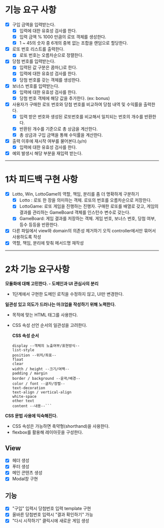 # 기능 요구 사항

- [x] 구입 금액을 입력받는다.
  - [x] 입력에 대한 유효성 검사를 한다.
  - [x] 입력 금액 % 1000 만큼의 로또 객체를 생성한다.
  - [x] 1 ~ 45의 숫자 중 6개의 중복 없는 조합을 랜덤으로 할당한다.
- [x] 로또 번호 리스트를 출력한다.
  - [x] 로또 번호는 오름차순으로 정렬한다.
- [x] 당첨 번호를 입력받는다.
  - [x] 입력된 값 구분은 콤마(,)로 한다.
  - [x] 입력에 대한 유효성 검사를 한다.
  - [x] 당첨 번호를 갖는 객체를 생성한다.
- [x] 보너스 번호를 입력받는다.
  - [x] 입력에 대한 유효성 검사를 한다.
  - [x] 당첨 번호 객체에 해당 값을 추가한다. (ex: bonus)
- [x] 사용자가 구매한 로또 번호와 당첨 번호를 비교하여 당첨 내역 및 수익률을 출력한다.
  - [x] 입력 받은 번호와 생성된 로또번호를 비교해서 일치되는 번호의 개수를 반환한다.
  - [x] 반환된 개수를 기준으로 총 상금을 계산한다.
  - [x] 총 상금과 구입 금액을 통해 수익률을 계산한다.
- [x] 출력 이후에 재시작 여부를 물어본다.(y/n)
  - [x] 입력에 대한 유효성 검사를 한다.
- [x] 예외 발생시 해당 부분을 재입력 받는다.

---

# 1차 피드백 구현 사항

- [x] Lotto, Win, LottoGame의 역할, 책임, 분리를 좀 더 명확하게 구분하기
  - [x] Lotto : 로또 한 장을 의미하는 객체. 로또의 번호를 오름차순으로 저장한다.
  - [x] LottoGame: 로또 게임을 진행하는 진행자. 구매한 로또를 배열로 갖고, 게임의 결과를 관리하는 GameBoard 객체를 인스턴수 변수로 갖는다.
  - [x] GameBoard: 게임 결과를 저장하는 객체. 게임 번호, 보너스 번호, 당첨 여부, 등수 등등을 반환한다.
- [x] 다른 파일에서 view와 domain의 의존성 제거하기 오직 controller에서만 묶어서 사용하도록 작성
- [x] 역할, 책임, 분리에 맞춰 메서드명 재작성

---

# 2차 기능 요구사항

**모듈화에 대해 고민한다. - 도메인과 UI 관심사의 분리**

- 1단계에서 구현한 도메인 로직을 수정하지 않고, UI만 변경한다.

**일관성 있고 의도가 드러나는 마크업을 작성하기 위해 노력한다.**

- 목적에 맞는 HTML 태그를 사용한다.
- CSS 속성 선언 순서의 일관성을 고려한다.

  **CSS 속성 순서**

  ````
  display --객체의 노출여부/표현방식--
  list-style
  position --위치/좌표--
  float
  clear
  width / height --크기/여백--
  padding / margin
  border / background --윤곽/배경--
  color / font --글자/정렬--
  text-decoration
  text-align / vertical-align
  white-space
  other text
  content --내용--```
  ````

**CSS 문법 사용에 익숙해진다.**

- CSS 속성은 가능하면 축약형(shorthand)을 사용한다.
- flexbox를 활용해 레이아웃을 구성한다.

## View

- [x] 헤더 생성
- [x] 푸터 생성
- [x] 메인 콘텐츠 생성
- [x] Modal창 구현

## 기능

- [x] "구입" 입력시 당첨번호 입력 template 구현
- [x] 올바른 당첨번호 입력시 "결과 확인하기" 가능
- [x] "다시 시작하기" 클릭시에 새로운 게임 생성
